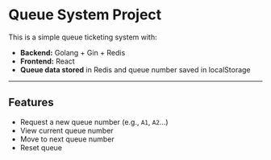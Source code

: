 # Queue System Project

This is a simple queue ticketing system with:

- **Backend:** Golang + Gin + Redis  
- **Frontend:** React  
- **Queue data stored** in Redis and queue number saved in localStorage  

---

## Features

- Request a new queue number (e.g., `A1`, `A2`...)  
- View current queue number  
- Move to next queue number  
- Reset queue  